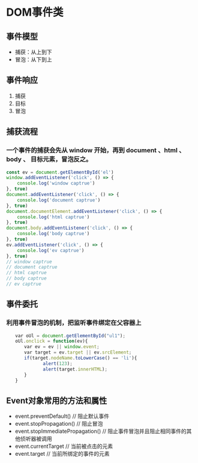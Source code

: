 # DOM事件类

## 事件模型
- 捕获：从上到下
- 冒泡：从下到上

## 事件响应
1. 捕获
2. 目标
3. 冒泡


## 捕获流程
### 一个事件的捕获会先从 window 开始，再到 document 、html 、body 、 目标元素，冒泡反之。
```ts
const ev = document.getElementById('el')
window.addEventListener('click', () => {
    console.log('window captrue')
}, true)
document.addEventListener('click', () => {
    console.log('document captrue')
}, true)
document.documentElement.addEventListener('click', () => {
    console.log('html captrue')
}, true)
document.body.addEventListener('click', () => {
    console.log('body captrue')
}, true)
ev.addEventListener('click', () => {
    console.log('ev captrue')
}, true)
// window captrue
// document captrue
// html captrue
// body captrue
// ev captrue
```

## 事件委托
### 利用事件冒泡的机制，把监听事件绑定在父容器上

```ts
　　var oUl = document.getElementById("ul1");
　　oUl.onclick = function(ev){
　　　　var ev = ev || window.event;
　　　　var target = ev.target || ev.srcElement;
　　　　if(target.nodeName.toLowerCase() == 'li'){
　 　　　　　　 alert(123);
　　　　　　　  alert(target.innerHTML);
　　　　}
　　}

```

## Event对象常用的方法和属性
- event.preventDefault() // 阻止默认事件
- event.stopPropagation() // 阻止冒泡
- event.stopImmediatePropagation() // 阻止事件冒泡并且阻止相同事件的其他侦听器被调用
- event.currentTarget // 当前被点击的元素
- event.target // 当前所绑定的事件的元素



